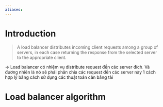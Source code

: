 ```yaml
---
aliases:
---
```

# Introduction

> A load balancer distributes incoming client requests among a group of servers, in each case returning the response from the selected server to the appropriate client.

-> Load balancer có nhiệm vụ distribute request đến các server đích. Và đương nhiên là nó sẽ phải phân chia các request đến các server này 1 cách hợp lý bằng cách sử dụng các thuật toán cân bằng tải

# Load balancer algorithm


